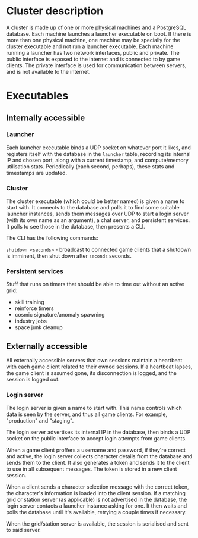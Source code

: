 # Cluster description

A cluster is made up of one or more physical machines and a PostgreSQL database.  Each machine launches a launcher executable on boot.  If there is more than one physical machine, one machine may be specially for the cluster executable and not run a launcher executable.  Each machine running a launcher has two network interfaces, public and private.  The public interface is exposed to the internet and is connected to by game clients.  The private interface is used for communication between servers, and is not available to the internet.

# Executables

## Internally accessible

### Launcher

Each launcher executable binds a UDP socket on whatever port it likes, and registers itself with the database in the `launcher` table, recording its internal IP and chosen port, along with a current timestamp, and compute/memory utilisation stats.  Periodically (each second, perhaps), these stats and timestamps are updated.

### Cluster

The cluster executable (which could be better named) is given a name to start with.  It connects to the database and polls it to find some suitable launcher instances, sends them messages over UDP to start a login server (with its own name as an argument), a chat server, and persistent services.  It polls to see those in the database, then presents a CLI.

The CLI has the following commands:

`shutdown <seconds>` - broadcast to connected game clients that a shutdown is imminent, then shut down after `seconds` seconds.

### Persistent services

Stuff that runs on timers that should be able to time out without an active grid:

* skill training
* reinforce timers
* cosmic signature/anomaly spawning
* industry jobs
* space junk cleanup

## Externally accessible

All externally accessible servers that own sessions maintain a heartbeat with each game client related to their owned sessions.  If a heartbeat lapses, the game client is assumed gone, its disconnection is logged, and the session is logged out.

### Login server

The login server is given a name to start with.  This name controls which data is seen by the server, and thus all game clients.  For example, "production" and "staging".

The login server advertises its internal IP in the database, then binds a UDP socket on the public interface to accept login attempts from game clients.

When a game client proffers a username and password, if they're correct and active, the login server collects character details from the database and sends them to the client.  It also generates a token and sends it to the client to use in all subsequent messages.  The token is stored in a new client session.

When a client sends a character selection message with the correct token, the character's information is loaded into the client session.  If a matching grid or station server (as applicable) is not advertised in the database, the login server contacts a launcher instance asking for one.  It then waits and polls the database until it's available, retrying a couple times if necessary.

When the grid/station server is available, the session is serialised and sent to said server.
